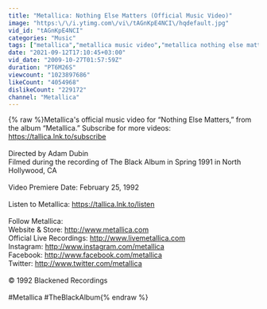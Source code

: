 ```yaml
---
title: "Metallica: Nothing Else Matters (Official Music Video)"
image: "https:\/\/i.ytimg.com\/vi\/tAGnKpE4NCI\/hqdefault.jpg"
vid_id: "tAGnKpE4NCI"
categories: "Music"
tags: ["metallica","metallica music video","metallica nothing else matters"]
date: "2021-09-12T17:10:45+03:00"
vid_date: "2009-10-27T01:57:59Z"
duration: "PT6M26S"
viewcount: "1023897686"
likeCount: "4054968"
dislikeCount: "229172"
channel: "Metallica"
---
```

{% raw %}Metallica's official music video for “Nothing Else Matters,” from the album “Metallica.” Subscribe for more videos: <a rel="nofollow" target="blank" href="https://tallica.lnk.to/subscribe">https://tallica.lnk.to/subscribe</a><br /><br />Directed by Adam Dubin<br />Filmed during the recording of The Black Album in Spring 1991 in North Hollywood, CA<br /><br />Video Premiere Date: February 25, 1992<br /><br />Listen to Metallica: <a rel="nofollow" target="blank" href="https://tallica.lnk.to/listen">https://tallica.lnk.to/listen</a><br /><br />Follow Metallica:<br />Website &amp; Store: <a rel="nofollow" target="blank" href="http://www.metallica.com">http://www.metallica.com</a><br />Official Live Recordings: <a rel="nofollow" target="blank" href="http://www.livemetallica.com">http://www.livemetallica.com</a><br />Instagram: <a rel="nofollow" target="blank" href="http://www.instagram.com/metallica">http://www.instagram.com/metallica</a><br />Facebook: <a rel="nofollow" target="blank" href="http://www.facebook.com/metallica">http://www.facebook.com/metallica</a><br />Twitter: <a rel="nofollow" target="blank" href="http://www.twitter.com/metallica">http://www.twitter.com/metallica</a><br /><br />© 1992 Blackened Recordings<br /><br />#Metallica #TheBlackAlbum{% endraw %}
